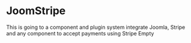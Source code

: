 JoomStripe
==========

This is going to a component and plugin system integrate Joomla, Stripe and any component to accept payments using Stripe
Empty
